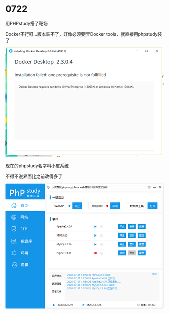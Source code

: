 # 0722

用PHPstudy搭了靶场

Docker不行呀...版本装不了，好像必须要弄Docker tools，就直接用phpstudy装了

![](https://github.com/Err0rCM/gyyy/blob/master/Web_learning/0722/1.png)

现在的phpstudy名字叫小皮系统

不得不说界面比之前改得多了

![](https://github.com/Err0rCM/gyyy/blob/master/Web_learning/0722/2.png)


